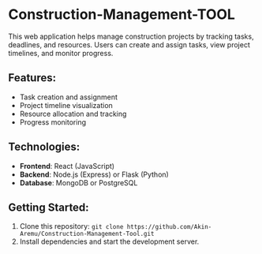 # Construction-Management-TOOL
This web application helps manage construction projects by tracking tasks, deadlines, and resources. Users can create and assign tasks, view project timelines, and monitor progress.

## Features:
- Task creation and assignment
- Project timeline visualization
- Resource allocation and tracking
- Progress monitoring

## Technologies:
- **Frontend**: React (JavaScript)
- **Backend**: Node.js (Express) or Flask (Python)
- **Database**: MongoDB or PostgreSQL

## Getting Started:
1. Clone this repository: `git clone https://github.com/Akin-Aremu/Construction-Management-Tool.git`
2. Install dependencies and start the development server.
